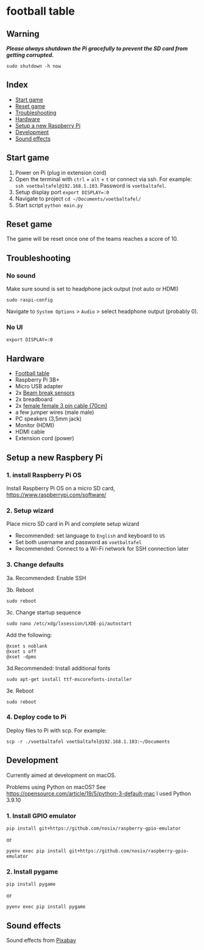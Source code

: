 # football table

## Warning

***Please always shutdown the Pi gracefully to prevent the SD card from getting corrupted.***

`sudo shutdown -h now`

## Index

- [Start game](#start-game)
- [Reset game](#reset-game)
- [Troubleshooting](#troubleshooting)
- [Hardware](#hardware)
- [Setup a new Raspberry Pi](#setup-a-new-raspberry-pi)
- [Development](#development)
- [Sound effects](#sound-effects)

<a name="start-game"></a>
## Start game

1. Power on Pi (plug in extension cord)
2. Open the terminal with `ctrl` + `alt` + `t` or connect via ssh. For example: `ssh voetbaltafel@192.168.1.103`. Password is `voetbaltafel`.
3. Setup display port `export DISPLAY=:0`
4. Navigate to project `cd ~/Documents/voetbaltafel/`
5. Start script `python main.py`

<a name="reset-game"></a>
## Reset game

The game will be reset once one of the teams reaches a score of 10.

<a name="troubleshooting"></a>
## Troubleshooting

### No sound

Make sure sound is set to headphone jack output (not auto or HDMI)

`sudo raspi-config`

Navigate to `System Options` > `Audio` > select headphone output (probably 0).

### No UI

`export DISPLAY=:0`

<a name="hardware"></a>
## Hardware

- [Football table](https://www.buffalo.nl/nl/buffalo-tafelvoetbaltafel-black-bandit-ii)
- Raspberry Pi 3B+
- Micro USB adapter
- 2x [Beam break sensors](https://www.bitsandparts.nl/Infrarood-IR-Break-Beam-Onderbrekings-sensor-3mm-Adafruit-2167-p109702)
- 2x breadboard
- 2x [female female 3 pin cable (70cm)](https://opencircuit.nl/product/70cm-3pin-female-female-kabel)
- a few jumper wires (male male)
- PC speakers (3,5mm jack)
- Monitor (HDMI)
- HDMI cable
- Extension cord (power)

<a name="setup-a-new-raspberry-pi"></a>
## Setup a new Raspbery Pi

### 1. install Raspberry Pi OS

Install Raspberry Pi OS on a micro SD card, https://www.raspberrypi.com/software/

### 2. Setup wizard

Place micro SD card in Pi and complete setup wizard

- Recommended: set language to `English` and keyboard to `US`
- Set both username and password as `voetbaltafel`
- Recommended: Connect to a Wi-Fi network for SSH connection later

### 3. Change defaults

3a. Recommended: Enable SSH

3b. Reboot

`sudo reboot`

3c. Change startup sequence 
  
`sudo nano /etc/xdg/lxsession/LXDE-pi/autostart`

Add the following:

```
@xset s noblank
@xset s off
@xset -dpms
```

3d.Recommended: Install additional fonts

`sudo apt-get install ttf-mscorefonts-installer`

3e. Reboot

`sudo reboot`

### 4. Deploy code to Pi

Deploy files to Pi with scp. For example:

`scp -r ./voetbaltafel voetbaltafel@192.168.1.103:~/Documents`

<a name="start-development"></a>
## Development

Currently aimed at development on macOS. 

Problems using Python on macOS?
See https://opensource.com/article/19/5/python-3-default-mac
I used Python 3.9.10

### 1. Install GPIO emulator

`pip install git+https://github.com/nosix/raspberry-gpio-emulator`

or

`pyenv exec pip install git+https://github.com/nosix/raspberry-gpio-emulator`

### 2. Install pygame

`pip install pygame`

or

`pyenv exec pip install pygame`

<a name="sound-effects"></a>
## Sound effects

Sound effects from [Pixabay](https://pixabay.com/sound-effects/)
